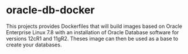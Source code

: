 # oracle-db-docker
This projects provides Dockerfiles that will build images based on Oracle Enterprise Linux 7.8 with an installation of Oracle Database software for versions 12cR1 and 11gR2.
Theses image can then be used as a base to create your databases.